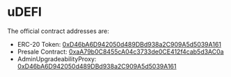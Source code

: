 # uDEFI


The official contract addresses are:
- ERC-20 Token: [0xD46bA6D942050d489DBd938a2C909A5d5039A161](https://etherscan.io/address/0xd46ba6d942050d489dbd938a2c909a5d5039a161#code)
- Presale Contract: [0xaA79b0C8455cA04c3733de0CE412f4cab5d3AC0a](https://etherscan.io/address/0xaA79b0C8455cA04c3733de0CE412f4cab5d3AC0a#contracts)
- AdminUpgradeabilityProxy: [0xD46bA6D942050d489DBd938a2C909A5d5039A161](https://etherscan.io/address/0xd46ba6d942050d489dbd938a2c909a5d5039a161#code)

